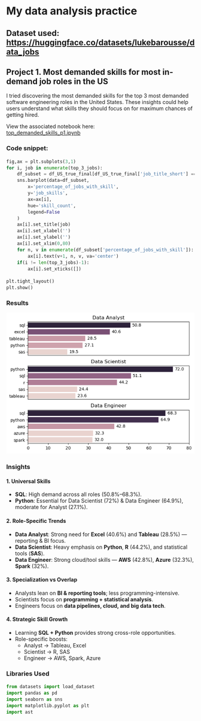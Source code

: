 # My data analysis practice
## Dataset used: https://huggingface.co/datasets/lukebarousse/data_jobs
## Project 1. Most demanded skills for most in-demand job roles in the US

I tried discovering the most demanded skills for the top 3 most demanded software engineering roles in the United States. These insights could help users understand what skills they should focus on for maximum chances of getting hired.

View the associated notebook here:  
[top_demanded_skills_p1.ipynb](Project\top_demanded_skills_p1.ipynb)

### Code snippet:

```python
fig,ax = plt.subplots(3,1)
for i, job in enumerate(top_3_jobs):
    df_subset = df_US_true_final[df_US_true_final['job_title_short'] == job]
    sns.barplot(data=df_subset, 
        x='percentage_of_jobs_with_skill', 
        y='job_skills', 
        ax=ax[i], 
        hue='skill_count',
        legend=False
    )
    ax[i].set_title(job)
    ax[i].set_xlabel('')
    ax[i].set_ylabel('')
    ax[i].set_xlim(0,80)
    for n, v in enumerate(df_subset['percentage_of_jobs_with_skill']):
        ax[i].text(v+1, n, v, va='center')
    if(i != len(top_3_jobs)-1):
        ax[i].set_xticks([])

plt.tight_layout()
plt.show()
```
### Results
![Visualization of top skills for top AIML roles](Project\project1\output.png)

### Insights

#### 1. Universal Skills
- **SQL**: High demand across all roles (50.8%–68.3%).
- **Python**: Essential for Data Scientist (72%) & Data Engineer (64.9%), moderate for Analyst (27.1%).

#### 2. Role-Specific Trends
- **Data Analyst**: Strong need for **Excel** (40.6%) and **Tableau** (28.5%) — reporting & BI focus.
- **Data Scientist**: Heavy emphasis on **Python**, **R** (44.2%), and statistical tools (**SAS**).
- **Data Engineer**: Strong cloud/tool skills — **AWS** (42.8%), **Azure** (32.3%), **Spark** (32%).

#### 3. Specialization vs Overlap
- Analysts lean on **BI & reporting tools**; less programming-intensive.
- Scientists focus on **programming + statistical analysis**.
- Engineers focus on **data pipelines, cloud, and big data tech**.

#### 4. Strategic Skill Growth
- Learning **SQL + Python** provides strong cross-role opportunities.
- Role-specific boosts:
  - Analyst → Tableau, Excel
  - Scientist → R, SAS
  - Engineer → AWS, Spark, Azure

### Libraries Used

```python
from datasets import load_dataset
import pandas as pd
import seaborn as sns
import matplotlib.pyplot as plt
import ast
```

